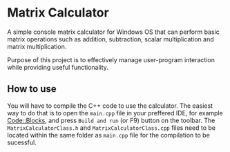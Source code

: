 # Matrix Calculator
A simple console matrix calculator for Windows OS that can perform basic matrix operations such as addition, subtraction, scalar multiplication and matrix multiplication.

Purpose of this project is to effectively manage user-program interaction while providing useful functionality. 

## How to use

You will have to compile the C++ code to use the calculator. The easiest way to do that is to open the `main.cpp` file in your preffered IDE, for example [Code::Blocks](http://www.codeblocks.org/), and press `Build and run` (or F9) button on the toolbar. The `MatrixCalculatorClass.h` and `MatrixCalculatorClass.cpp` files need to be located within the same folder as `main.cpp` file for the compilation to be sucessful.
